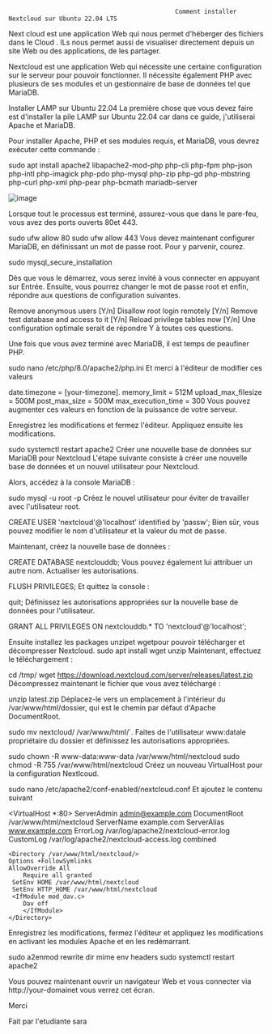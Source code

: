 
                                                  Comment installer Nextcloud sur Ubuntu 22.04 LTS
                                                



Next cloud est une application Web qui nous permet d'héberger des fichiers dans le Cloud . ILs  nous permet aussi de  visualiser directement depuis un site Web ou des applications, de les partager.

Nextcloud est une application Web qui nécessite une certaine configuration sur le serveur pour pouvoir fonctionner. Il nécessite également PHP avec plusieurs de ses modules et un gestionnaire de base de données tel que MariaDB.

Installer LAMP sur Ubuntu 22.04
La première chose que vous devez faire est d'installer la pile LAMP sur Ubuntu 22.04 car dans ce guide, j'utiliserai Apache et MariaDB.

Pour installer Apache, PHP et ses modules requis, et MariaDB, vous devrez exécuter cette commande :

sudo apt install apache2 libapache2-mod-php php-cli php-fpm php-json php-intl php-imagick php-pdo php-mysql php-zip php-gd php-mbstring php-curl php-xml php-pear php-bcmath mariadb-server

![image](https://user-images.githubusercontent.com/105463700/206199157-0c3faf87-b0eb-43d8-9ce0-e4113d0989e3.png)

Lorsque tout le processus est terminé, assurez-vous que dans le pare-feu, vous avez des ports ouverts 80et 443.

sudo ufw allow 80
sudo ufw allow 443
Vous devez maintenant configurer MariaDB, en définissant un mot de passe root. Pour y parvenir, courez.

sudo mysql_secure_installation

Dès que vous le démarrez, vous serez invité à vous connecter en appuyant sur Entrée. Ensuite, vous pourrez changer le mot de passe root et enfin, répondre aux questions de configuration suivantes.

Remove anonymous users [Y/n]
Disallow root login remotely [Y/n] 
Remove test database and access to it [Y/n]
Reload privilege tables now [Y/n] 
Une configuration optimale serait de répondre Y à toutes ces questions.

Une fois que vous avez terminé avec MariaDB, il est temps de peaufiner PHP.

sudo nano /etc/php/8.0/apache2/php.ini
Et merci à l'éditeur de modifier ces valeurs

date.timezone = [your-timezone].
memory_limit = 512M
upload_max_filesize = 500M
post_max_size = 500M
max_execution_time = 300
Vous pouvez augmenter ces valeurs en fonction de la puissance de votre serveur.

Enregistrez les modifications et fermez l'éditeur. Appliquez ensuite les modifications.

sudo systemctl restart apache2
Créer une nouvelle base de données sur MariaDB pour Nextcloud
L'étape suivante consiste à créer une nouvelle base de données et un nouvel utilisateur pour Nextcloud.

Alors, accédez à la console MariaDB :

sudo mysql -u root -p
Créez le nouvel utilisateur pour éviter de travailler avec l'utilisateur root.

CREATE USER 'nextcloud'@'localhost' identified by 'passw';
Bien sûr, vous pouvez modifier le nom d'utilisateur et la valeur du mot de passe.

Maintenant, créez la nouvelle base de données :

CREATE DATABASE nextclouddb;
Vous pouvez également lui attribuer un autre nom.
Actualiser les autorisations.

FLUSH PRIVILEGES;
Et quittez la console :

quit;
Définissez les autorisations appropriées sur la nouvelle base de données pour l'utilisateur.

GRANT ALL PRIVILEGES ON nextclouddb.* TO 'nextcloud'@'localhost'; 

Ensuite installez les packages unzipet wgetpour pouvoir télécharger et décompresser Nextcloud.
sudo apt install wget unzip
Maintenant, effectuez le téléchargement :

cd /tmp/
wget https://download.nextcloud.com/server/releases/latest.zip
Décompressez maintenant le fichier que vous avez téléchargé :

unzip latest.zip
Déplacez-le vers un emplacement à l'intérieur du /var/www/html/dossier, qui est le chemin par défaut d'Apache DocumentRoot.

sudo mv nextcloud/ /var/www/html/`.
Faites de l'utilisateur www:datale propriétaire du dossier et définissez les autorisations appropriées.

sudo chown -R www-data:www-data /var/www/html/nextcloud
sudo chmod -R 755 /var/www/html/nextcloud
Créez un nouveau VirtualHost pour la configuration Nextlcoud.

sudo nano /etc/apache2/conf-enabled/nextcloud.conf
Et ajoutez le contenu suivant 

<VirtualHost *:80>
     ServerAdmin admin@example.com
     DocumentRoot /var/www/html/nextcloud
     ServerName example.com
     ServerAlias www.example.com
     ErrorLog /var/log/apache2/nextcloud-error.log
     CustomLog /var/log/apache2/nextcloud-access.log combined

    <Directory /var/www/html/nextcloud/>
    Options +FollowSymlinks
    AllowOverride All
        Require all granted
     SetEnv HOME /var/www/html/nextcloud
     SetEnv HTTP_HOME /var/www/html/nextcloud
     <IfModule mod_dav.c>
        Dav off
        </IfModule>
    </Directory>
</VirtualHost>

Enregistrez les modifications, fermez l'éditeur et appliquez les modifications en activant les modules Apache et en les redémarrant.

sudo a2enmod rewrite dir mime env headers
sudo systemctl restart apache2

Vous pouvez maintenant ouvrir un navigateur Web et vous connecter via http://your-domainet vous verrez cet écran.


Merci

Fait par l'etudiante sara




